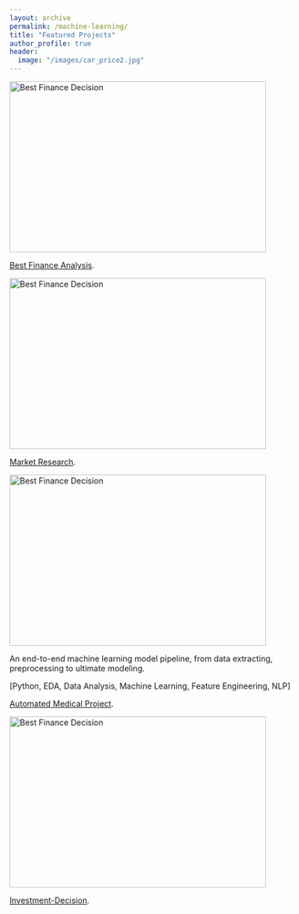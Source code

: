 ```yaml
---
layout: archive
permalink: /machine-learning/
title: "Featured Projects"
author_profile: true
header:
  image: "/images/car_price2.jpg"
---
```


<img src="{{ site.url }}{{ site.baseurl }}/images/loan_apr1.jpg" alt="Best Finance Decision" style="width:450px;height:300px;">


[Best Finance Analysis](https://github.com/z1shahraki/Best-Finance-Analysis).


<img src="{{ site.url }}{{ site.baseurl }}/images/car_price.jpg" alt="Best Finance Decision" style="width:450px;height:300px;">


[Market Research](https://github.com/z1shahraki/Market-Research).


<img src="{{ site.url }}{{ site.baseurl }}/images/genetic2.jpg" alt="Best Finance Decision" style="width:450px;height:300px;">

An end-to-end machine learning model pipeline, from data extracting, preprocessing to ultimate modeling.

[Python, EDA, Data Analysis, Machine Learning, Feature Engineering, NLP]

[Automated Medical Project](https://github.com/z1shahraki/Automated-Medical-Project).


<img src="{{ site.url }}{{ site.baseurl }}/images/inv-dec3.jpg" alt="Best Finance Decision" style="width:450px;height:300px;">


[Investment-Decision](https://github.com/z1shahraki/Investment-Decision).
